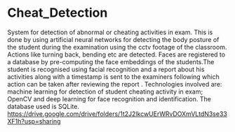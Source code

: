 # Cheat_Detection
System for detection of abnormal or cheating activities in exam. This is done by using artificial neural networks for detecting the body posture of the student during the examination using the cctv footage of the classroom. Actions like turning back, bending etc are detected. Faces are registered to a database by pre-computing the face embeddings of the students.The student is recognised using facial recognition and a report about his activities along with a timestamp is sent to the examiners following which action can be taken after reviewing the report . Technologies involved are: machine learning for detection of student cheating activity in exam; OpenCV and deep learning for face recognition and identification. The database used is SQLite.
https://drive.google.com/drive/folders/1t2J2lkcwUErWRvDOXmVLtdN3se33XF1h?usp=sharing
